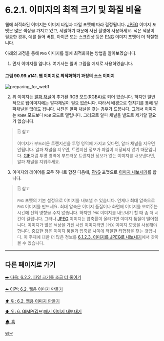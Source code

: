 # 6.2.1. 이미지의 최적 크기 및 화질 비율
웹에 최적화된 이미지는 이미지 타입과 파일 포맷에 따라 결정됩니다. [JPEG](./06-01-filesx-02-file_formatsx-03-export_image_as_jpeg.md) 이미지 포맷은 많은 색상을 가지고 있고, 세밀하기 때문에 사진 촬영에 사용하세요. 적은 색상이 필요한 경우, 예를 들어 버튼, 아이콘 또는 스크린샷 등은 [PNG](./06-01-filesx-02-file_formatsx-04-export_image_as_png.md) 이미지 포맷이 더 적절합니다.

아래의 과정을 통해 `PNG` 이미지를 웹에 최적화하는 방법을 알아보겠습니다.

1. 먼저 이미지를 엽니다. 여기서는 윌버 그림을 예제로 사용하였습니다.

#### 그림 90.99.a141. 웹 이미지로 최적화하기 과정의 소스 이미지
![preparing_for_web1](https://github.com/wonder13662/gimp/assets/15767104/d0a43808-34bf-4fe1-a3ce-8f1d7260e6ab)

2. 위 이미지는 [알파 채널](./19-glossaryx-alpha.md)이 추가된 RGB 모드(RGBA)로 되어 있습니다. 하지만 일반적으로 웹이미지에는 알파채널이 필요 없습니다. 따라서 배경으로 합치기를 통해 알파채널을 없애도 됩니다. 사진은 알파 채널을 갖는 경우가 드뭅니다. 그래서 이미지는 `RGBA` 모드보다 `RGB` 모드로 열립니다. 그러므로 알파 채널을 별도로 제거할 필요가 없습니다.

> 🗒️ 참고
>
> 이미지가 부드러운 트랜지션을 투명 영역에 가지고 있다면, 알파 채널을 지우면 안됩니다. 알파 채널을 지우면, 트랜지션 정보가 파일이 저장되지 않기 때문입니다. [GIF](./06-01-filesx-02-file_formatsx-01-export_image_as_gif.md)처럼 투명 영역에 부드러운 트랜지션 정보가 없는 이미지를 내보낸다면, 알파 채널을 지워주세요.

3. 이미지의 레이어를 모두 하나로 합친 다음에, [PNG](./06-01-filesx-02-file_formatsx-04-export_image_as_png.md) 포맷으로 [이미지 내보내기](./16-02-12-export-and-overwrite.md)를 합니다.

> 🗒️ 참고
>
> `PNG` 포맷의 기본 설정으로 이미지를 내보낼 수 있습니다. 언제나 최대 압축으로 `PNG` 이미지를 만드세요. 최대 압축은 이미지 품질이나 화면에 이미지를 보여주는 시간에 전혀 영향을 주지 않습니다. 하지만 `PNG` 이미지를 내보내기 할 때 좀 더 시간이 걸립니다. 그러나 [JPEG](./06-01-filesx-02-file_formatsx-03-export_image_as_jpeg.md) 이미지는 압축률이 올라가면 이미지 품질이 떨어집니다. 이미지가 많은 색상을 가진 사진 이미지라면 `JPEG` 이미지 포맷을 사용해야 합니다. 중요한 점은 이미지 품질과 압축률 사이에 적절한 타협점을 찾는 것입니다. 이 주제에 대한 더 많은 정보를 [6.1.2.3. 이미지를 JPEG로 내보내기](./06-01-filesx-02-file_formatsx-03-export_image_as_jpeg.md)에서 찾아 볼 수 있습니다.

***

## 다른 페이지로 가기

[➡️ 다음: 6.2.2. 파일 크기를 조금 더 줄이기](./06-02-02-reducing-the-file-size-even-more.md)

[⬅️ 이전: 6.2. 웹용 이미지 만들기](./06-02-00-preparing-your-images-for-the-web.md)

[⬆️ 위: 6.2. 웹용 이미지 만들기](./06-02-00-preparing-your-images-for-the-web.md)

[⬆️ 위: 6. GIMP(김프)에서 이미지 내보내기](./06-00-getting-images-out-of-gimp.md)

[🏠 홈](./00-home.md)

[원문](https://docs.gimp.org/2.10/ko/gimp-using-web.html#gimp-using-web-size-vs-quality)
